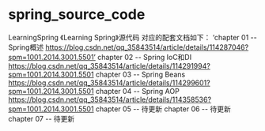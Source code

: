 # spring_source_code
LearningSpring
《Learning Spring》源代码
对应的配套文档如下：
‘chapter 01 -- Spring概述 https://blog.csdn.net/qq_35843514/article/details/114287046?spm=1001.2014.3001.5501’
chapter 02 -- Spring IoC和DI https://blog.csdn.net/qq_35843514/article/details/114291994?spm=1001.2014.3001.5501
chapter 03 -- Spring Beans https://blog.csdn.net/qq_35843514/article/details/114299601?spm=1001.2014.3001.5501
chapter 04 -- Spring AOP https://blog.csdn.net/qq_35843514/article/details/114358536?spm=1001.2014.3001.5501
chapter 05 -- 待更新
chapter 06 -- 待更新
chapter 07 -- 待更新
